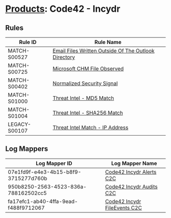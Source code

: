 # [Products](README.md): Code42 - Incydr

## Rules

|Rule ID|Rule Name|
|----|----|
|MATCH-S00527|[Email Files Written Outside Of The Outlook Directory](../rules/MATCH-S00527.md)|
|MATCH-S00725|[Microsoft CHM File Observed](../rules/MATCH-S00725.md)|
|MATCH-S00402|[Normalized Security Signal](../rules/MATCH-S00402.md)|
|MATCH-S01000|[Threat Intel - MD5 Match](../rules/MATCH-S01000.md)|
|MATCH-S01004|[Threat Intel - SHA256 Match](../rules/MATCH-S01004.md)|
|LEGACY-S00107|[Threat Intel Match - IP Address](../rules/LEGACY-S00107.md)|


## Log Mappers

|Log Mapper ID|Log Mapper Name|
|----|----|
|07e1fd9f-e4e3-4b15-b8f9-3715277d760b|[Code42 Incydr Alerts C2C](../mappings/07e1fd9f-e4e3-4b15-b8f9-3715277d760b.md)|
|950b8250-2563-4523-836a-788162502cc5|[Code42 Incydr Audits C2C](../mappings/950b8250-2563-4523-836a-788162502cc5.md)|
|fa17efc1-ab40-4ffa-9ead-f488f9712067|[Code42 Incydr FileEvents C2C](../mappings/fa17efc1-ab40-4ffa-9ead-f488f9712067.md)|


